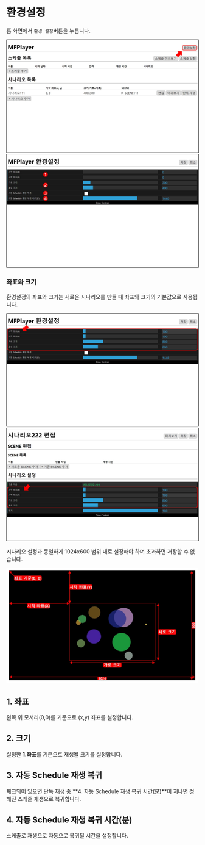 # 환경설정
홈 화면에서 `환경 설정`버튼을 누릅니다.

<img src="./img/setting/setting.jpg" style="border: 1px solid"/>

<img src="./img/setting/editor.jpg" style="border: 1px solid"/>

### 좌표와 크기
환경설정의 좌표와 크기는 새로운 시나리오를 만들 때 좌표와 크기의 기본값으로 사용됩니다.

<img src="./img/setting/setSize.jpg" style="border: 1px solid"/>

<img src="./img/setting/setNewScenario.jpg" style="border: 1px solid"/>

시나리오 설정과 동일하게 1024x600 범위 내로 설정해야 하며 초과하면 저장할 수 없습니다.

<img src="./img/setting/scenarioSize.jpg" />

## 1. 좌표
왼쪽 위 모서리(0,0)를 기준으로 (x,y) 좌표를 설정합니다.

## 2. 크기
설정한 **1.좌표**를 기준으로 재생될 크기를 설정합니다.

## 3. 자동 Schedule 재생 복귀
체크되어 있으면 단독 재생 중 **4. 자동 Schedule 재생 복귀 시간(분)**이 지나면 정해진 스케줄 재생으로 복귀합니다.

## 4. 자동 Schedule 재생 복귀 시간(분)
스케줄로 재생으로 자동으로 복귀될 시간을 설정합니다.
